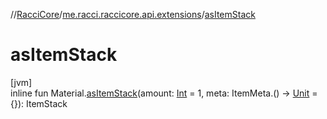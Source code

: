 //[RacciCore](../../index.md)/[me.racci.raccicore.api.extensions](index.md)/[asItemStack](as-item-stack.md)

# asItemStack

[jvm]\
inline fun Material.[asItemStack](as-item-stack.md)(amount: [Int](https://kotlinlang.org/api/latest/jvm/stdlib/kotlin/-int/index.html) = 1, meta: ItemMeta.() -&gt; [Unit](https://kotlinlang.org/api/latest/jvm/stdlib/kotlin/-unit/index.html) = {}): ItemStack

